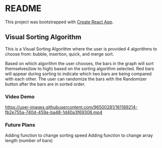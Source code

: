 # README

This project was bootstrapped with [Create React App](https://github.com/facebook/create-react-app).

## Visual Sorting Algorithm

This is a Visual Sorting Algorithm where the user is provided 4 algorithms to choose from: bubble, insertion, quick, and merge sort. 

Based on which algorithm the user chooses, the bars in the graph will sort themselves(low to high) based on the sorting algorithm selected. Red bars will appear during sorting to indicate which two bars are being compared with each other. The user can randomize the bars with the Randomizer button after the bars are in sorted order.

### Video Demo

https://user-images.githubusercontent.com/96500281/161189214-fb2e755a-740d-459a-ba48-1d40a3f69306.mp4

### Future Plans

Adding function to change sorting speed
Adding function to change array length (number of bars)
